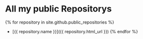 # All my public Repositorys
{% for repository in site.github.public_repositories %}
  * [{{ repository.name }}]({{ repository.html_url }})
{% endfor %}